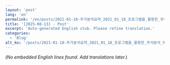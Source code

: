 ```yaml
---
layout: 'post'
lang: 'en'
permalink: '/en/posts/2021-01-18-주가분석요약_2021_01_18_프로그램을_활용한_주식분석_예상결과_16_23_52/'
title: '[2025-08-13] - Post'
excerpt: 'Auto-generated English stub. Please refine translation.'
categories:
  - 'Blog'
alt_ko: '/posts/2021-01-18-주가분석요약_2021_01_18_프로그램을_활용한_주식분석_예상결과_16_23_52/'
---
```


(*No embedded English lines found. Add translations later.*)
